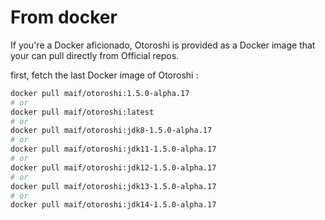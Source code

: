 # From docker

If you're a Docker aficionado, Otoroshi is provided as a Docker image that your can pull directly from Official repos.

first, fetch the last Docker image of Otoroshi :

```sh
docker pull maif/otoroshi:1.5.0-alpha.17
# or 
docker pull maif/otoroshi:latest
# or 
docker pull maif/otoroshi:jdk8-1.5.0-alpha.17
# or 
docker pull maif/otoroshi:jdk11-1.5.0-alpha.17
# or 
docker pull maif/otoroshi:jdk12-1.5.0-alpha.17
# or 
docker pull maif/otoroshi:jdk13-1.5.0-alpha.17
# or 
docker pull maif/otoroshi:jdk14-1.5.0-alpha.17
```